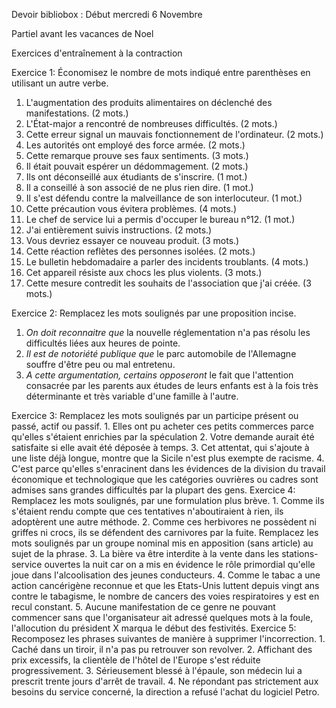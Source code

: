 Devoir bibliobox :
	Début mercredi 6 Novembre

Partiel avant les vacances de Noel 



Exercices d'entraînement à la contraction 


Exercice 1: Économisez le nombre de mots indiqué entre parenthèses en utilisant un autre verbe.

1. L'augmentation des produits alimentaires on déclenché des manifestations. (2 mots.) 
2. L'État-major a rencontré de nombreuses difficultés. (2 mots.) 
3. Cette erreur signal un mauvais fonctionnement de l'ordinateur. (2 mots.) 
4. Les autorités ont employé des force armée. (2 mots.) 
5. Cette remarque prouve ses faux sentiments. (3 mots.) 
6. Il était pouvait espérer un dédommagement. (2 mots.)
7. Ils ont déconseillé aux étudiants de s'inscrire. (1 mot.) 
8. Il a conseillé à son associé de ne plus rien dire. (1 mot.) 
9. Il s'est défendu contre la malveillance de son interlocuteur. (1 mot.) 
10. Cette précaution vous évitera problèmes. (4 mots.) 
11. Le chef de service lui a permis d'occuper le bureau n°12. (1 mot.) 
12. J'ai entièrement suivis instructions. (2 mots.) 
13. Vous devriez essayer ce nouveau produit. (3 mots.) 
14. Cette réaction reflètes des personnes isolées. (2 mots.) 
15. Le bulletin hebdomadaire a parler des incidents troublants. (4 mots.) 
16. Cet appareil résiste aux chocs les plus violents. (3 mots.) 
17. Cette mesure contredit les souhaits de l'association que j'ai créée. (3 mots.) 

Exercice 2: Remplacez les mots soulignés par une proposition incise. 

1. *On doit reconnaitre que* la nouvelle réglementation n'a pas résolu les difficultés liées aux heures de pointe. 
2. *Il est de notoriété publique que* le parc automobile de l'Allemagne souffre d'être peu ou mal entretenu. 
3. *A cette argumentation, certains opposeront* le fait que l'attention consacrée par les parents aux études de leurs enfants est à la fois très déterminante et très variable d'une famille à l'autre. 

Exercice 3: Remplacez les mots soulignés par un participe présent ou passé, actif ou passif. 1. Elles ont pu acheter ces petits commerces parce qu'elles s'étaient enrichies par la spéculation 2. Votre demande aurait été satisfaite si elle avait été déposée à temps. 3. Cet attentat, qui s'ajoute à une liste déjà longue, montre que la Sicile n'est plus exempte de racisme. 4. C'est parce qu'elles s'enracinent dans les évidences de la division du travail économique et technologique que les catégories ouvrières ou cadres sont admises sans grandes difficultés par la plupart des gens. Exercice 4: Remplacez les mots soulignés, par une formulation plus brève. 1. Comme ils s'étaient rendu compte que ces tentatives n'aboutiraient à rien, ils adoptèrent une autre méthode. 2. Comme ces herbivores ne possèdent ni griffes ni crocs, ils se défendent des carnivores par la fuite. Remplacez les mots soulignés par un groupe nominal mis en apposition (sans article) au sujet de la phrase. 3. La bière va être interdite à la vente dans les stations-service ouvertes la nuit car on a mis en évidence le rôle primordial qu'elle joue dans l'alcoolisation des jeunes conducteurs. 4. Comme le tabac a une action cancérigène reconnue et que les Etats-Unis luttent depuis vingt ans contre le tabagisme, le nombre de cancers des voies respiratoires y est en recul constant. 5. Aucune manifestation de ce genre ne pouvant commencer sans que l'organisateur ait adressé quelques mots à la foule, l'allocution du président X marqua le début des festivités. Exercice 5: Recomposez les phrases suivantes de manière à supprimer l'incorrection. 1. Caché dans un tiroir, il n'a pas pu retrouver son revolver. 2. Affichant des prix excessifs, la clientèle de l'hôtel de l'Europe s'est réduite progressivement. 3. Sérieusement blessé à l'épaule, son médecin lui a prescrit trente jours d'arrêt de travail. 4. Ne répondant pas strictement aux besoins du service concerné, la direction a refusé l'achat du logiciel Petro.